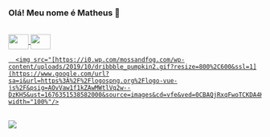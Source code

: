 ### Olá! Meu nome é Matheus 👋

<div>
  <a  href="https://github.com/MatheusAugustoBarbieri">
</div>
  <div style="display: inline_block"><br>
  <img align="center" height="30" width="40" src="https://cdn.jsdelivr.net/gh/devicons/devicon/icons/vuejs/vuejs-original.svg">
    <img align="center"  height="30" width="40" src="https://cdn.jsdelivr.net/gh/devicons/devicon/icons/nuxtjs/nuxtjs-original.svg">
<!--     <img  align="center"  height="30" width="40" src="https://cdn.jsdelivr.net/gh/devicons/devicon/icons/react/react-original.svg" />
    <img align="center"  height="30" width="40" src="https://cdn.jsdelivr.net/gh/devicons/devicon/icons/javascript/javascript-original.svg">
    <img align="center"  height="30" width="40" src="https://cdn.jsdelivr.net/gh/devicons/devicon/icons/typescript/typescript-original.svg">
    <img align="center"  height="30" width="40" src="https://cdn.jsdelivr.net/gh/devicons/devicon/icons/sass/sass-original.svg">
    <img align="center"  height="30" width="40" src="https://cdn.jsdelivr.net/gh/devicons/devicon/icons/tailwindcss/tailwindcss-plain.svg">
     <img align="center"  height="30" width="40" src="https://cdn.jsdelivr.net/gh/devicons/devicon/icons/jest/jest-plain.svg" />
    <img  align="center"  height="30" width="40" src="https://cdn.jsdelivr.net/gh/devicons/devicon/icons/eslint/eslint-original.svg" />         
    <img align="center"  height="30" width="40" src="https://cdn.jsdelivr.net/gh/devicons/devicon/icons/mysql/mysql-original.svg">
    <img align="center"  height="30" width="40" src="https://cdn.jsdelivr.net/gh/devicons/devicon/icons/php/php-plain.svg">
  <img align="center"  height="30" width="40" src="https://cdn.jsdelivr.net/gh/devicons/devicon/icons/laravel/laravel-plain-wordmark.svg">
    <img align="center"  height="30" width="40" src="https://cdn.jsdelivr.net/gh/devicons/devicon/icons/nodejs/nodejs-original.svg">
  <img align="center"  height="30" width="40" src="https://cdn.jsdelivr.net/gh/devicons/devicon/icons/webpack/webpack-original.svg">
    <img align="center"  height="30" width="40" src="https://cdn.jsdelivr.net/gh/devicons/devicon/icons/docker/docker-original-wordmark.svg"> -->
    
      <img src="[https://i0.wp.com/mossandfog.com/wp-content/uploads/2019/10/dribbble_pumpkin2.gif?resize=800%2C600&ssl=1](https://www.google.com/url?sa=i&url=https%3A%2F%2Flogospng.org%2Flogo-vue-js%2F&psig=AOvVaw1f1kZAwMWtlVq2w--DzKH5&ust=1676351538582000&source=images&cd=vfe&ved=0CBAQjRxqFwoTCKDA4KLekf0CFQAAAAAdAAAAABA6)" width="100%"/>
</div>

   ##
  <a href="https://www.linkedin.com/in/matheus-a-barbieri/" target="_blank"><img src="https://img.shields.io/badge/-LinkedIn-%230077B5?style=for-the-badge&logo=linkedin&logoColor=white" target="_blank"></a> 


##


